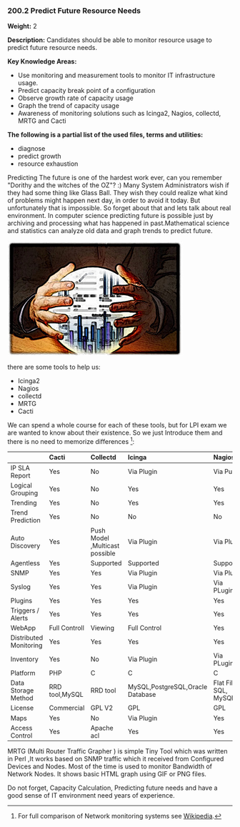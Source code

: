 ### **200.2 Predict Future Resource Needs**

**Weight:** 2

**Description:** Candidates should be able to monitor resource usage to predict future resource needs.

**Key Knowledge Areas:**

* Use monitoring and measurement tools to monitor IT infrastructure usage.
* Predict capacity break point of a configuration
* Observe growth rate of capacity usage
* Graph the trend of capacity usage
* Awareness of monitoring solutions such as Icinga2, Nagios, collectd, MRTG and Cacti

**The following is a partial list of the used files, terms and utilities:**

* diagnose
* predict growth
* resource exhaustion

Predicting The future is one of the hardest work ever, can you remember "Dorithy and the witches of the OZ"? :\) Many System Administrators wish if they had some thing like Glass Ball. They wish they could realize what kind of problems might happen next day, in order to avoid it today. But unfortunately that is impossible. So forget about that and lets talk about real environment. In computer science predicting future is possible just by archiving and processing what has happened in past.Mathematical science and statistics can analyze old data and graph trends to predict future.

![](/assets/tuxpi.com.1511961969.jpg)

there are some tools to help us:

* Icinga2
* Nagios
* collectd
* MRTG
* Cacti

We can spend a whole course for each of these tools, but for LPI exam we are wanted to know about their existence. So we just  Introduce them and there is no need to memorize differences [^1]:

|  | Cacti | Collectd | Icinga | Nagios |
| :--- | :--- | :--- | :--- | :--- |
| IP SLA Report | Yes | No | Via Plugin | Via Pugin |
| Logical Grouping | Yes | No | Yes | Yes |
| Trending | Yes | No | Yes | Yes |
| Trend Prediction | Yes | No | No | No |
| Auto Discovery | Yes | Push Model ,Multicast possible | Via Plugin | Via Plugin |
| Agentless | Yes | Supported | Supported | Supported |
| SNMP | Yes | Yes | Via Plugin | Via Plugin |
| Syslog | Yes | Yes | Via Plugin | Via PLugin |
| Plugins | Yes | Yes | Yes | Yes |
| Triggers / Alerts | Yes | Yes | Yes | Yes |
| WebApp | Full Controll | Viewing | Full Control | Yes |
| Distributed Monitoring | Yes | Yes | Yes | Yes |
| Inventory | Yes | No | Via Plugin | Via PLugin |
| Platform | PHP | C | C | C |
| Data Storage Method | RRD tool,MySQL | RRD tool | MySQL,PostgreSQL,Oracle Database | Flat File, SQL, MySQL |
| License | Commercial | GPL V2 | GPL | GPL |
| Maps | Yes | No | Via Plugin | Yes |
| Access Control | Yes | Apache acl | Yes | Yes |

MRTG \(Multi Router Traffic Grapher \) is simple Tiny Tool which was written in Perl ,It works based on SNMP traffic which it received from Configured Devices and Nodes. Most of the time is used to monitor Bandwidth of Network Nodes. It shows basic HTML graph using GIF or PNG files.

Do not forget, Capacity Calculation, Predicting future needs and have a good sense of IT environment need years of experience.

[^1]: For full comparison of Network monitoring systems see [Wikipedia](https://en.wikipedia.org/wiki/Comparison_of_network_monitoring_systems).

